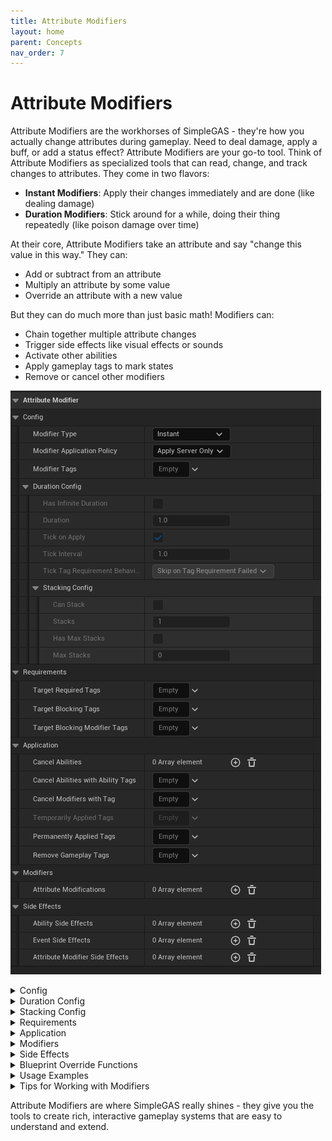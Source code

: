```yaml
---
title: Attribute Modifiers
layout: home
parent: Concepts
nav_order: 7
---
```


# Attribute Modifiers

Attribute Modifiers are the workhorses of SimpleGAS - they're how you actually change attributes during gameplay. Need to deal damage, apply a buff, or add a status effect? Attribute Modifiers are your go-to tool.
Think of Attribute Modifiers as specialized tools that can read, change, and track changes to attributes. They come in two flavors:

- **Instant Modifiers**: Apply their changes immediately and are done (like dealing damage)
- **Duration Modifiers**: Stick around for a while, doing their thing repeatedly (like poison damage over time)

At their core, Attribute Modifiers take an attribute and say "change this value in this way." They can:

- Add or subtract from an attribute
- Multiply an attribute by some value
- Override an attribute with a new value

But they can do much more than just basic math! Modifiers can:

- Chain together multiple attribute changes
- Trigger side effects like visual effects or sounds
- Activate other abilities
- Apply gameplay tags to mark states
- Remove or cancel other modifiers

![Attribute modifier in the editor](../../images/BS_AM_Variables.png)

<details markdown="1">
  <summary>Config</summary>

When you create an Attribute Modifier, you'll configure these key settings:

- **Modifier Type**: Determines the basic behavior
  - **Instant**: Apply once and you're done (like a one-time healing spell)
  - **Duration**: Stick around for a set time, possibly applying effects repeatedly (like a buff)

- **Modifier Application Policy**: Controls how the modifier works in multiplayer
  - **Apply Server Only**: Only the server applies the actual attribute changes
  - **Apply Server Only But Replicate Side Effects**: Server changes attributes, but clients can still show effects
  - **Apply Client Predicted**: Client applies changes immediately assuming server will agree, then corrects if needed

- **Modifier Tags**: Tags that classify this modifier (like "DamageOverTime" or "StatusEffect")
  - Useful for cancelation and querying
</details>

<details markdown="1">
  <summary>Duration Config</summary>

Duration modifiers have additional settings that control their behavior over time:

- **Has Infinite Duration**: If true, the modifier stays active until explicitly removed
- **Duration**: How long the modifier lasts if not infinite (in seconds)
- **Tick On Apply**: Whether to apply the effect immediately upon activation
- **Tick Interval**: How frequently the modifier applies its effect (in seconds)
- **Tick Tag Requirement Behavior**: What happens if tag requirements fail during the effect
  - **Skip**: Skip the current tick but continue the duration
  - **Pause**: Freeze the timer until requirements are met again
  - **Cancel**: End the modifier completely if requirements fail

For example, a "Burning" modifier might last 10 seconds and deal damage every 2 seconds.
</details>

<details markdown="1">
  <summary>Stacking Config</summary>

Duration modifiers can optionally stack when applied multiple times:

- **Can Stack**: Whether applying the same modifier again adds stacks
- **Stacks**: Current number of stacks
- **Has Max Stacks**: Whether there's a cap on stacks
- **Max Stacks**: Maximum number of stacks allowed

The stack count is available to your modifier logic. For example, a burning effect might deal `1 + Stacks` damage per tick.
</details>

<details markdown="1">
  <summary>Requirements</summary>

These settings determine when the modifier can be applied:

- **Target Required Tags**: Tags that must be present on the target
- **Target Blocking Tags**: Tags that prevent application if present
- **Target Blocking Modifier Tags**: Prevents application if another modifier with these tags is active

For example, a "Freezing" effect might require the target to have "Can.Freeze" and be blocked if they have "Status.Immune.Cold".
</details>

<details markdown="1">
  <summary>Application</summary>

These settings control what happens when the modifier is applied:

- **Cancel Abilities**: List of ability classes to cancel when applied
- **Cancel Abilities With Ability Tags**: Tags that identify abilities to cancel
- **Cancel Modifiers With Tag**: Tags that identify other modifiers to cancel
- **Temporarily Applied Tags**: Tags added during the modifier's duration and removed when it ends
- **Permanently Applied Tags**: Tags added that remain even after the modifier ends
- **Remove Gameplay Tags**: Tags to remove from the target when applied
</details>

<details markdown="1">
  <summary>Modifiers</summary>

This is where you define the actual attribute changes. Each modifier entry specifies:

- **Attribute Type**: Float or Struct attribute
- **Modified Attribute**: Tag identifying the attribute to change
- **Modified Attribute Value Type**: Which value to modify (CurrentValue, BaseValue, etc.)
- **Cancel If Attribute Not Found**: Whether to fail if the attribute doesn't exist
- **Application Triggers**: When this modification should apply (e.g., on initial application, on tick, when ending)
- **Modification Operation**: Add, Multiply, or Override
- **Modification Input Value Source**: Where to get the value for the modification

The value source can be:
- **Manual**: A fixed value you specify
- **From Overflow**: Leftover value from a previous modification
- **From Instigator Attribute**: Value from the attribute of whoever applied the modifier
- **From Target Attribute**: Value from one of the target's other attributes
- **From Meta Attribute**: Value calculated by custom blueprint logic

For struct attributes, you specify an operation tag that determines how the struct is modified.
</details>

<details markdown="1">
  <summary>Side Effects</summary>

Side effects are additional actions triggered by the modifier:

- **Ability Side Effects**: Activate other abilities
  - Useful for visual effects or follow-up gameplay mechanics
  
- **Event Side Effects**: Send events through the event system
  - Great for notifying UI or other systems
  
- **Attribute Modifier Side Effects**: Apply other modifiers
  - Allows for chaining effects together

Each side effect can be configured to trigger at specific phases:
- On initial application
- Each time a duration modifier ticks
- When the modifier ends successfully
- If the modifier is cancelled

For example, a "Burning" effect might spawn fire particles, make the character shout in pain, and apply a movement slow.
</details>

<details markdown="1">
  <summary>Blueprint Override Functions</summary>

You can extend Attribute Modifiers in Blueprint by overriding these functions:

- **CanApplyModifier**: Determine if the modifier can be applied
  - Return true/false based on custom conditions
  
- **OnPreApplyModifier**: Called just before applying the modifier
  - Use for setup work
  
- **OnPostApplyModifier**: Called after the modifier is applied
  - Use for follow-up actions
  
- **OnModifierEnded**: Called when the modifier ends (success or cancel)
  - Use for cleanup
  
- **OnStacksAdded**: Called when stacks are added to a duration modifier
  - Handle stack-specific logic
  
- **OnMaxStacksReached**: Called when maximum stacks are reached
  - Special behavior at max stacks
  
- **GetFloatMetaAttributeValue**: Calculate custom values for modifiers
  - Used with the "FromMetaAttribute" input source
  
- **GetModifiedStructAttributeValue**: Custom logic for struct modifications
  - Define how struct attributes change
</details>

<details markdown="1">
  <summary>Usage Examples</summary>

Here are some examples of how you might use Attribute Modifiers:

- **Direct Damage**: An instant modifier that reduces health
  ```
  Health = Health - 20
  ```

- **Damage Over Time**: A duration modifier that reduces health each tick
  ```
  Duration: 5 seconds
  Tick Interval: 1 second
  Health = Health - 5 (each tick)
  ```

- **Buff**: A duration modifier that increases a stat temporarily
  ```
  Duration: 30 seconds
  MovementSpeed = MovementSpeed * 1.5
  ```

- **Chain Effect**: A modifier that applies another effect when it ends
  ```
  Burning effect with Chilled effect as a side effect when cancelled
  ```

- **Resource Cost**: An instant modifier that consumes a resource
  ```
  Mana = Mana - SpellCost
  ```

- **Status Effect**: A complex modifier with multiple effects and visual changes
  ```
  Apply "Stunned" tag
  Cancel movement abilities
  Spawn stun particle effect (ability side effect)
  ```
</details>

<details markdown="1">
  <summary>Tips for Working with Modifiers</summary>

- **Start Simple**: Create basic modifiers before attempting complex ones
- **Use Consistent Tags**: Develop a clear tag hierarchy for your requirements
- **Test Edge Cases**: Make sure modifiers behave correctly when stacked or cancelled
- **Consider Multiplayer**: Be thoughtful about replication policies for networked games
- **Chain Modifiers**: Use side effects to create complex, interconnected systems
- **Document Your Modifiers**: Especially for team projects, document what each modifier does
</details>

Attribute Modifiers are where SimpleGAS really shines - they give you the tools to create rich, interactive gameplay systems that are easy to understand and extend.